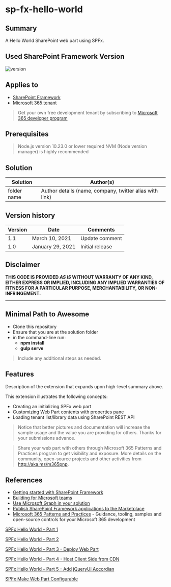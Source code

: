 # sp-fx-hello-world

## Summary

A Hello World SharePoint web part using SPFx.

## Used SharePoint Framework Version

![version](https://img.shields.io/badge/version-1.11-green.svg)

## Applies to

- [SharePoint Framework](https://aka.ms/spfx)
- [Microsoft 365 tenant](https://docs.microsoft.com/en-us/sharepoint/dev/spfx/set-up-your-developer-tenant)

> Get your own free development tenant by subscribing to [Microsoft 365 developer program](http://aka.ms/o365devprogram)

## Prerequisites

> Node.js version 10.23.0 or lower required
> NVM (Node version manager) is highly recommended

## Solution

| Solution    | Author(s)                                               |
| ----------- | ------------------------------------------------------- |
| folder name | Author details (name, company, twitter alias with link) |

## Version history

| Version | Date             | Comments        |
| ------- | ---------------- | --------------- |
| 1.1     | March 10, 2021   | Update comment  |
| 1.0     | January 29, 2021 | Initial release |

## Disclaimer

**THIS CODE IS PROVIDED _AS IS_ WITHOUT WARRANTY OF ANY KIND, EITHER EXPRESS OR IMPLIED, INCLUDING ANY IMPLIED WARRANTIES OF FITNESS FOR A PARTICULAR PURPOSE, MERCHANTABILITY, OR NON-INFRINGEMENT.**

---

## Minimal Path to Awesome

- Clone this repository
- Ensure that you are at the solution folder
- in the command-line run:
  - **npm install**
  - **gulp serve**

> Include any additional steps as needed.

## Features

Description of the extension that expands upon high-level summary above.

This extension illustrates the following concepts:

- Creating an initializing SPFx web part
- Customizing Web Part contents with properties pane
- Loading tenant list/library data using SharePoint REST API

> Notice that better pictures and documentation will increase the sample usage and the value you are providing for others. Thanks for your submissions advance.

> Share your web part with others through Microsoft 365 Patterns and Practices program to get visibility and exposure. More details on the community, open-source projects and other activities from http://aka.ms/m365pnp.

## References

- [Getting started with SharePoint Framework](https://docs.microsoft.com/en-us/sharepoint/dev/spfx/set-up-your-developer-tenant)
- [Building for Microsoft teams](https://docs.microsoft.com/en-us/sharepoint/dev/spfx/build-for-teams-overview)
- [Use Microsoft Graph in your solution](https://docs.microsoft.com/en-us/sharepoint/dev/spfx/web-parts/get-started/using-microsoft-graph-apis)
- [Publish SharePoint Framework applications to the Marketplace](https://docs.microsoft.com/en-us/sharepoint/dev/spfx/publish-to-marketplace-overview)
- [Microsoft 365 Patterns and Practices](https://aka.ms/m365pnp) - Guidance, tooling, samples and open-source controls for your Microsoft 365 development

[SPFx Hello World - Part 1](https://docs.microsoft.com/en-us/sharepoint/dev/spfx/web-parts/get-started/build-a-hello-world-web-part)

[SPFx Hello World - Part 2](https://docs.microsoft.com/en-us/sharepoint/dev/spfx/web-parts/get-started/connect-to-sharepoint)

[SPFx Hello World - Part 3 - Deploy Web Part](https://docs.microsoft.com/en-us/sharepoint/dev/spfx/web-parts/get-started/serve-your-web-part-in-a-sharepoint-page)

[SPFx Hello World - Part 4 - Host Client Side from CDN](https://docs.microsoft.com/en-us/sharepoint/dev/spfx/web-parts/get-started/hosting-webpart-from-office-365-cdn)

[SPFx Hello World - Part 5 - Add jQueryUI Accordian](https://docs.microsoft.com/en-us/sharepoint/dev/spfx/web-parts/get-started/add-jqueryui-accordion-to-web-part)

[SPFx Make Web Part Configurable](https://docs.microsoft.com/en-us/sharepoint/dev/spfx/web-parts/basics/integrate-with-property-pane)
